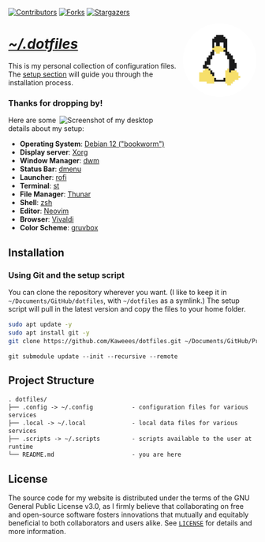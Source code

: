 <!-- PROJECT SHIELDS -->
<!--
*** I'm using markdown "reference style" links for readability.
*** Reference links are enclosed in brackets [ ] instead of parentheses ( ).
*** See the bottom of this document for the declaration of the reference variables
*** for contributors-url, forks-url, etc. This is an optional, concise syntax you may use.
*** https://www.markdownguide.org/basic-syntax/#reference-style-links
-->
<div align="left">

[![Contributors][contributors-shield]][contributors-url]
[![Forks][forks-shield]][forks-url]
[![Stargazers][stars-shield]][stars-url]

</div>

<a href="https://github.com/Kaweees/dotfiles">
  <img alt="Neovim Logo" src="assets/img/tux-pixel.png" align="right" width="150" style="border-radius:50%">
</a>

<div align="left">
  <h1><em><a href="https://miguelvf.dev/blog/dotfiles/compendium">~/.dotfiles</a></em></h1>
</div>

<!-- ABOUT THE PROJECT -->

This is my personal collection of configuration files. The [setup section](#installation) will guide you through the installation process.

### Thanks for dropping by!

<img src="assets/img/screenshot.png" alt="Screenshot of my desktop" align="right" width="400px">

Here are some details about my setup:

+ **Operating System**: [Debian 12 ("bookworm")](https://www.debian.org/releases/bookworm/)
+ **Display server**: [Xorg](https://www.x.org/wiki/)
+ **Window Manager**: [dwm](https://tools.suckless.org/dwm/)
+ **Status Bar**: [dmenu](https://tools.suckless.org/dmenu/)
+ **Launcher**: [rofi](https://davatorium.github.io/rofi/)
+ **Terminal**: [st](https://st.suckless.org/)
+ **File Manager**: [Thunar](https://git.xfce.org/xfce/thunar/)
+ **Shell**: [zsh](https://www.zsh.org/)
+ **Editor**: [Neovim](https://neovim.io/)
+ **Browser**: [Vivaldi](https://vivaldi.com)
+ **Color Scheme**: [gruvbox](https://github.com/morhetz/gruvbox)

## Installation

### Using Git and the setup script

You can clone the repository wherever you want. (I like to keep it in `~/Documents/GitHub/dotfiles`, with `~/dotfiles` as a symlink.) The setup script will pull in the latest version and copy the files to your home folder.

```sh
sudo apt update -y
sudo apt install git -y
git clone https://github.com/Kaweees/dotfiles.git ~/Documents/GitHub/Projects/dotfiles --recurse-submodules && cd dotfiles && python3 stowizer.py add zsh
```

```
git submodule update --init --recursive --remote
```


<!-- PROJECT FILE STRUCTURE -->
## Project Structure

```
. dotfiles/
├── .config -> ~/.config           - configuration files for various services
├── .local -> ~/.local             - local data files for various services
├── .scripts -> ~/.scripts         - scripts available to the user at runtime
└── README.md                      - you are here
```

## License

The source code for my website is distributed under the terms of the GNU General Public License v3.0, as I firmly believe that collaborating on free and open-source software fosters innovations that mutually and equitably beneficial to both collaborators and users alike. See [`LICENSE`](./LICENSE) for details and more information.

<!-- MARKDOWN LINKS & IMAGES -->
<!-- https://www.markdownguide.org/basic-syntax/#reference-style-links -->

[contributors-shield]: https://img.shields.io/github/contributors/Kaweees/dotfiles.svg?style=for-the-badge
[contributors-url]: https://github.com/Kaweees/dotfiles/graphs/contributors
[forks-shield]: https://img.shields.io/github/forks/Kaweees/dotfiles.svg?style=for-the-badge
[forks-url]: https://github.com/Kaweees/dotfiles/network/members
[stars-shield]: https://img.shields.io/github/stars/Kaweees/dotfiles.svg?style=for-the-badge
[stars-url]: https://github.com/Kaweees/dotfiles/stargazers
